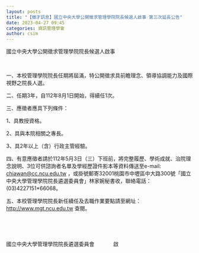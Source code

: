 ```yaml
---
layout: posts
title: "【徵才訊息】國立中央大學公開徵求管理學院院長候選人啟事 第三次延長公告"
date: 2023-04-27 09:45
categories: 資訊管理學會
author: csim
---
```


國立中央大學公開徵求管理學院院長候選人啟事

 

一、本校管理學院院長任期將屆滿，特公開徵求具前瞻理念、領導協調能力及國際視野之院長人選。



二、任期3年，自112年8月1日開始，得續任1次。

三、應徵者應具下列條件：



1、具教授資格。

2、具與本院相關之專長。

3、具2年以上（含）行政主管經驗。

四、有意應徵者請於112年5月3日（三）下班前，將完整履歷、學術成就、治院理念說明、3位可供諮詢者名單及學經歷證件影本等資料傳送至e-mail: chiawan@cc.ncu.edu.tw ，或掛號郵寄32001桃園市中壢區中大路300號「國立中央大學管理學院院長遴選委員會」林家婉秘書收，聯絡電話：(03)4227151*66068。

五、本校管理學院院長新任續任及去職作業要點請至網址：http://www.mgt.ncu.edu.tw 查閱。

                                       

 

國立中央大學管理學院院長遴選委員會             啟

 
